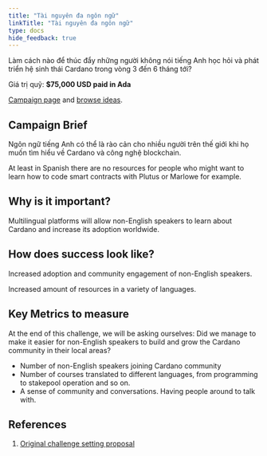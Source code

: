 ```yaml
---
title: "Tài nguyên đa ngôn ngữ"
linkTitle: "Tài nguyên đa ngôn ngữ"
type: docs
hide_feedback: true
---
```

Làm cách nào để thúc đẩy những người không nói tiếng Anh học hỏi và phát triển hệ sinh thái Cardano trong vòng 3 đến 6 tháng tới?

Giá trị quỹ: **$75,000 USD paid in Ada**

[Campaign page](https://cardano.ideascale.com/a/campaign-home/26111) and [browse ideas](https://cardano.ideascale.com/a/ideas/top/campaign-filter/byids/campaigns/26111/stage/unspecified).

## Campaign Brief

Ngôn ngữ tiếng Anh có thể là rào cản cho nhiều người trên thế giới khi họ muốn tìm hiểu về Cardano và công nghệ blockchain.

At least in Spanish there are no resources for people who might want to learn how to code smart contracts with Plutus or Marlowe for example.

## Why is it important?

Multilingual platforms will allow non-English speakers to learn about Cardano and increase its adoption worldwide.

## How does success look like?

Increased adoption and community engagement of non-English speakers.

Increased amount of resources in a variety of languages.

## Key Metrics to measure

At the end of this challenge, we will be asking ourselves: Did we manage to make it easier for non-English speakers to build and grow the Cardano community in their local areas?

- Number of non-English speakers joining Cardano community
- Number of courses translated to different languages, from programming to stakepool operation and so on.
- A sense of community and conversations. Having people around to talk with.
## References

1. [Original challenge setting proposal](https://cardano.ideascale.com/a/dtd/Multilingual-resources/341725-48088)